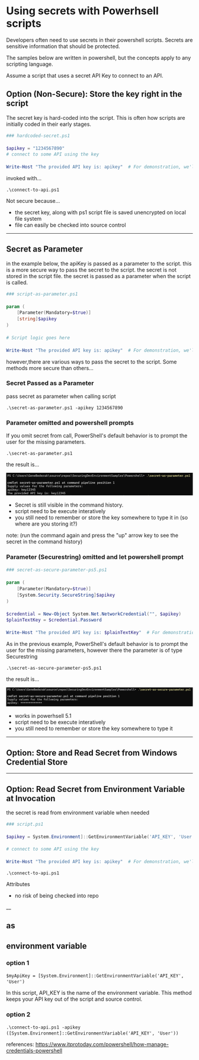 

# Using secrets with Powerhsell scripts

Developers often need to use secrets in their powershell scripts.  Secrets are sensitive information that should be protected. 

The samples below are written in powershell, but the concepts apply to any scripting language.

Assume a script that uses a secret API Key to connect to an API.

## Option (Non-Secure): Store the key right in the script

The secret key is hard-coded into the script. This is often how scripts are initially coded in their early stages.   

```powershell
### hardcoded-secret.ps1

$apikey = "1234567890"
# connect to some API using the key

Write-Host "The provided API key is: apikey"  # For demonstration, we'll just print the APIKey value
```

invoked with...
```
.\connect-to-api.ps1 
```
Not secure because...

- the secret key, along with ps1 script file is saved unencrypted on local file system
- file can easily be checked into source control

______
## Secret as Parameter

in the example below, the apiKey is passed as a parameter to the script.  this is a more secure way to pass the secret to the script.  the secret is not stored in the script file.  the secret is passed as a parameter when the script is called.


```powershell
### script-as-parameter.ps1

param (
    [Parameter(Mandatory=$true)]
    [string]$apikey
)

# Script logic goes here

Write-Host "The provided API key is: apikey"  # For demonstration, we'll just print the APIKey value
```

however,there are various ways to pass the secret to the script.  Some methods more secure than others...


### Secret Passed as a Parameter
pass secret as parameter when calling script
```
.\secret-as-parameter.ps1 -apikey 1234567890
```

### Parameter omitted and powershell prompts

If you omit secret from call, PowerShell's default behavior is to prompt the user for the missing parameters. 

```
.\secret-as-parameter.ps1
```

the result is...

![Interactive Type Secret](interactive-type-secret.png)


- Secret is still visible in the command history.
- script need to be execute interatively
- you still need to remember or store the key somewhere to type it in (so where are you storing it?)

note: (run the command again and press the "up" arrow key to see the secret in the command history)


### Parameter (Securestring) omitted and let powershell prompt

```powershell
### secret-as-secure-parameter-ps5.ps1

param (
    [Parameter(Mandatory=$true)]
    [System.Security.SecureString]$apikey
)

$credential = New-Object System.Net.NetworkCredential("", $apikey)
$plainTextKey = $credential.Password

Write-Host "The provided API key is: $plainTextKey"  # For demonstration, we'll just print the APIKey value
```
As in the previous example, PowerShell's default behavior is to prompt the user for the missing parameters, however there the parameter is of type Securestring 

```
.\secret-as-secure-parameter-ps5.ps1
```

the result is...

![Interactive Type Secret Masked](interactive-type-secret-masked.png)


- works in powerhsell 5.1
- script need to be execute interatively
- you still need to remember or store the key somewhere to type it




______

## Option: Store and Read Secret from Windows Credential Store



_______
## Option: Read Secret from Environment Variable at Invocation

the secret is read from environment variable when needed

```powershell
### script.ps1

$apikey = System.Environment]::GetEnvironmentVariable('API_KEY', 'User')

# connect to some API using the key

Write-Host "The provided API key is: apikey"  # For demonstration, we'll just print the APIKey value
```
```
.\connect-to-api.ps1 
```

Attributes

- no risk of being checked into repo

__
## as



## environment variable

### option 1
```
$myApiKey = [System.Environment]::GetEnvironmentVariable('API_KEY', 'User')
```

In this script, API_KEY is the name of the environment variable. This method keeps your API key out of the script and source control.


### option 2

```
.\connect-to-api.ps1 -apikey ([System.Environment]::GetEnvironmentVariable('API_KEY', 'User'))
```




references: https://www.itprotoday.com/powershell/how-manage-credentials-powershell